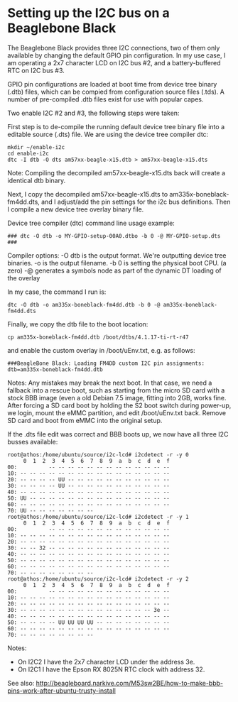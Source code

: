 # Setting up the I2C bus on a Beaglebone Black

The Beaglebone Black provides three I2C connections, two of them only available by changing the default GPIO pin configuration. In my use case, I am operating a 2x7 character LCD on I2C bus #2, and a battery-buffered RTC on I2C bus #3. 

GPIO pin configurations are loaded at boot time from device tree binary (.dtb) files, which can be compied from configuration source files (.tds). A number of pre-compiled .dtb files exist for use with popular capes.

Two enable I2C #2 and #3, the following steps were taken:

First step is to de-compile the running default device tree binary file into a editable source (.dts) file. We are using the device tree compiler dtc:

```
mkdir ~/enable-i2c
cd enable-i2c
dtc -I dtb -O dts am57xx-beagle-x15.dtb > am57xx-beagle-x15.dts
```

Note: Compiling the decompiled am57xx-beagle-x15.dts back will create a identical dtb binary.

Next, I copy the decompiled am57xx-beagle-x15.dts to am335x-boneblack-fm4dd.dts, and I adjust/add the pin settings for the i2c bus definitions. Then I compile a new device tree overlay binary file.

Device tree compiler (dtc) command line usage example:
```
### dtc -O dtb -o MY-GPIO-setup-00A0.dtbo -b 0 -@ MY-GPIO-setup.dts ###
```

Compiler options:
 -O dtb is the output format. We're outputting device tree binaries.
 -o is the output filename.
 -b 0 is setting the physical boot CPU. (a zero)
 -@ generates a symbols node as part of the dynamic DT loading of the overlay

In my case, the command I run is:
```
dtc -O dtb -o am335x-boneblack-fm4dd.dtb -b 0 -@ am335x-boneblack-fm4dd.dts
```

Finally, we copy the dtb file to the boot location:
```
cp am335x-boneblack-fm4dd.dtb /boot/dtbs/4.1.17-ti-rt-r47
```

and enable the custom overlay in /boot/uEnv.txt, e.g. as follows:
```
###BeagleBone Black: Loading FM4DD custom I2C pin assignments:
dtb=am335x-boneblack-fm4dd.dtb
```

Notes: Any mistakes may break the next boot. In that case, we need a fallback into a rescue boot, such as starting from the micro SD card with a stock BBB image (even a old Debian 7.5 image, fitting into 2GB, works fine. After forcing a SD card boot by holding the S2 boot switch during power-up, we login, mount the eMMC partition, and edit /boot/uEnv.txt back. Remove SD card and boot from eMMC into the original setup.

If the .dts file edit was correct and BBB boots up, we now have all three I2C busses available:
```
root@athos:/home/ubuntu/source/i2c-lcd# i2cdetect -r -y 0
     0  1  2  3  4  5  6  7  8  9  a  b  c  d  e  f
00:          -- -- -- -- -- -- -- -- -- -- -- -- --
10: -- -- -- -- -- -- -- -- -- -- -- -- -- -- -- --
20: -- -- -- -- UU -- -- -- -- -- -- -- -- -- -- --
30: -- -- -- -- UU -- -- -- -- -- -- -- -- -- -- --
40: -- -- -- -- -- -- -- -- -- -- -- -- -- -- -- --
50: UU -- -- -- -- -- -- -- -- -- -- -- -- -- -- --
60: -- -- -- -- -- -- -- -- -- -- -- -- -- -- -- --
70: UU -- -- -- -- -- -- --
root@athos:/home/ubuntu/source/i2c-lcd# i2cdetect -r -y 1
     0  1  2  3  4  5  6  7  8  9  a  b  c  d  e  f
00:          -- -- -- -- -- -- -- -- -- -- -- -- --
10: -- -- -- -- -- -- -- -- -- -- -- -- -- -- -- --
20: -- -- -- -- -- -- -- -- -- -- -- -- -- -- -- --
30: -- -- 32 -- -- -- -- -- -- -- -- -- -- -- -- --
40: -- -- -- -- -- -- -- -- -- -- -- -- -- -- -- --
50: -- -- -- -- -- -- -- -- -- -- -- -- -- -- -- --
60: -- -- -- -- -- -- -- -- -- -- -- -- -- -- -- --
70: -- -- -- -- -- -- -- --
root@athos:/home/ubuntu/source/i2c-lcd# i2cdetect -r -y 2
     0  1  2  3  4  5  6  7  8  9  a  b  c  d  e  f
00:          -- -- -- -- -- -- -- -- -- -- -- -- --
10: -- -- -- -- -- -- -- -- -- -- -- -- -- -- -- --
20: -- -- -- -- -- -- -- -- -- -- -- -- -- -- -- --
30: -- -- -- -- -- -- -- -- -- -- -- -- -- -- 3e --
40: -- -- -- -- -- -- -- -- -- -- -- -- -- -- -- --
50: -- -- -- -- UU UU UU UU -- -- -- -- -- -- -- --
60: -- -- -- -- -- -- -- -- -- -- -- -- -- -- -- --
70: -- -- -- -- -- -- -- --
```

Notes: 
- On I2C2 I have the 2x7 character LCD under the address 3e.
- On I2C1 I have the Epson RX 8025N RTC clock with address 32.

See also:
http://beagleboard.narkive.com/M53sw2BE/how-to-make-bbb-pins-work-after-ubuntu-trusty-install
